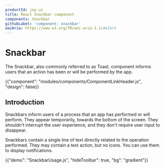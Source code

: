 ```yaml
---
productId: joy-ui
title: React Snackbar component
components: Snackbar
githubLabel: 'component: snackbar'
waiAria: https://www.w3.org/TR/wai-aria-1.1/#alert
---
```


# Snackbar

<p class="description">The Snackbar, also commonly referred to as Toast, component informs users that an action has been or will be performed by the app.</p>

{{"component": "modules/components/ComponentLinkHeader.js", "design": false}}

## Introduction

Snackbars inform users of a process that an app has performed or will perform. They appear temporarily, towards the bottom of the screen. They shouldn't interrupt the user experience, and they don't require user input to disappear.

Snackbars contain a single line of text directly related to the operation performed. They may contain a text action, but no icons. You can use them to display notifications.

{{"demo": "SnackbarUsage.js", "hideToolbar": true, "bg": "gradient"}}
